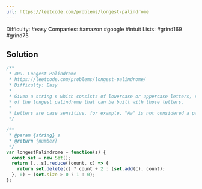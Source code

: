 ```yaml
---
url: https://leetcode.com/problems/longest-palindrome
---
```


Difficulty: #easy
Companies: #amazon #google #intuit
Lists: #grind169 #grind75

## Solution

```javascript
/**
 * 409. Longest Palindrome
 * https://leetcode.com/problems/longest-palindrome/
 * Difficulty: Easy
 *
 * Given a string s which consists of lowercase or uppercase letters, return the length
 * of the longest palindrome that can be built with those letters.
 *
 * Letters are case sensitive, for example, "Aa" is not considered a palindrome.
 */

/**
 * @param {string} s
 * @return {number}
 */
var longestPalindrome = function(s) {
  const set = new Set();
  return [...s].reduce((count, c) => {
    return set.delete(c) ? count + 2 : (set.add(c), count);
  }, 0) + (set.size > 0 ? 1 : 0);
};

```
